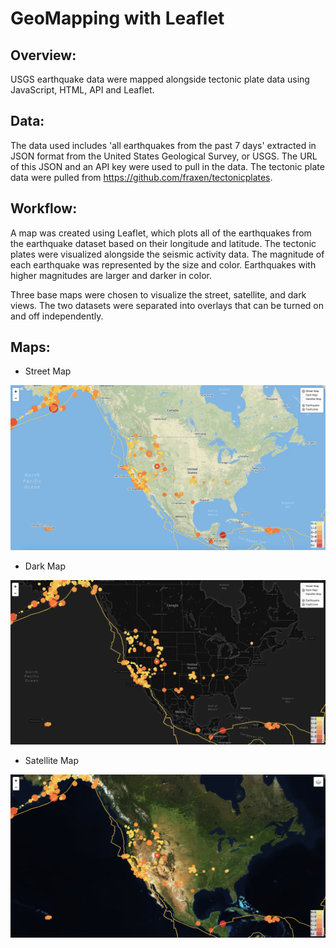 # GeoMapping with Leaflet

## Overview:
USGS earthquake data were mapped alongside tectonic plate data using JavaScript, HTML, API and Leaflet.

## Data:

The data used includes 'all earthquakes from the past 7 days' extracted in JSON format from the United States Geological Survey, or USGS. The URL of this JSON and an API key were used to pull in the data. The tectonic plate data were pulled from https://github.com/fraxen/tectonicplates. 

## Workflow:

A map was created using Leaflet, which plots all of the earthquakes from the earthquake dataset based on their longitude and latitude. The tectonic plates were visualized alongside the seismic activity data. The magnitude of each earthquake was represented by the size and color. Earthquakes with higher magnitudes are larger and darker in color.

Three base maps were chosen to visualize the street, satellite, and dark views. The two  datasets were separated into overlays that can be turned on and off independently.

## Maps:

- Street Map

<img src="images/StreetMap.png" width="800">

- Dark Map

<img src="images/DarkMap.png" width="800">

- Satellite Map

<img src="images/SatelliteMap.png" width="800">